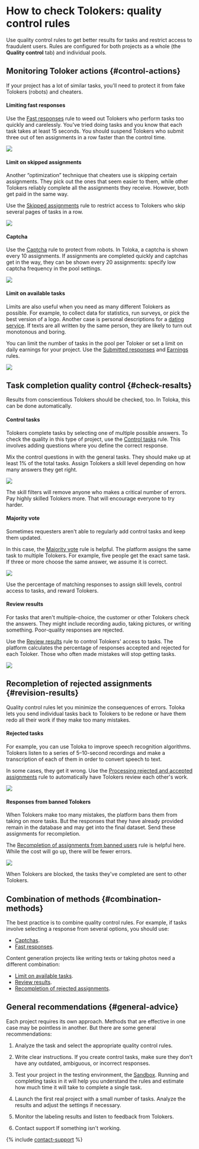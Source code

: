 # How to check Tolokers: quality control rules

Use quality control rules to get better results for tasks and restrict access to fraudulent users. Rules are configured for both projects as a whole (the **Quality control** tab) and individual pools.

## Monitoring Toloker actions {#control-actions}

If your project has a lot of similar tasks, you'll need to protect it from fake Tolokers (robots) and cheaters.

#### Limiting fast responses

Use the [Fast responses](quick-answers.md) rule to weed out Tolokers who perform tasks too quickly and carelessly. You've tried doing tasks and you know that each task takes at least 15 seconds. You should suspend Tolokers who submit three out of ten assignments in a row faster than the control time.

![](../_images/cp-quick_answers.png)

#### Limit on skipped assignments

Another “optimization” technique that cheaters use is skipping certain assignments. They pick out the ones that seem easier to them, while other Tolokers reliably complete all the assignments they receive. However, both get paid in the same way.

Use the [Skipped assignments](skipped-assignments.md) rule to restrict access to Tolokers who skip several pages of tasks in a row.

![](../_images/cp-skipped_assignments.png)

#### Captcha

Use the [Captcha](captcha.md) rule to protect from robots. In Toloka, a captcha is shown every 10 assignments. If assignments are completed quickly and captchas get in the way, they can be shown every 20 assignments: specify low captcha frequency in the pool settings.

![](../_images/cp-captcha.png)

#### Limit on available tasks

Limits are also useful when you need as many different Tolokers as possible. For example, to collect data for statistics, run surveys, or pick the best version of a logo. Another case is personal descriptions for a [dating service](https://rb.ru/opinion/chat-bot-dataset/). If texts are all written by the same person, they are likely to turn out monotonous and boring.

You can limit the number of tasks in the pool per Toloker or set a limit on daily earnings for your project. Use the [Submitted responses](submitted-answers.md) and [Earnings](income.md) rules.

![](../_images/cp-submitted_answers.png)

## Task completion quality control {#check-resalts}

Results from conscientious Tolokers should be checked, too. In Toloka, this can be done automatically.

#### Control tasks

Tolokers complete tasks by selecting one of multiple possible answers. To check the quality in this type of project, use the [Control tasks](goldenset.md) rule. This involves adding questions where you define the correct response.

Mix the control questions in with the general tasks. They should make up at least 1% of the total tasks. Assign Tolokers a skill level depending on how many answers they get right.

![](../_images/cp-goldenset.png)

The skill filters will remove anyone who makes a critical number of errors. Pay highly skilled Tolokers more. That will encourage everyone to try harder.

#### Majority vote

Sometimes requesters aren't able to regularly add control tasks and keep them updated.

In this case, the [Majority vote](mvote.md) rule is helpful. The platform assigns the same task to multiple Tolokers. For example, five people get the exact same task. If three or more choose the same answer, we assume it is correct.

![](../_images/cp-mvote.png)

Use the percentage of matching responses to assign skill levels, control access to tasks, and reward Tolokers.

#### Review results

For tasks that aren't multiple-choice, the customer or other Tolokers check the answers. They might include recording audio, taking pictures, or writing something. Poor-quality responses are rejected.

Use the [Review results](reviewing-assignments.md) rule to control Tolokers' access to tasks. The platform calculates the percentage of responses accepted and rejected for each Toloker. Those who often made mistakes will stop getting tasks.

![](../_images/cp-reviewing_assignments.png)

## Recompletion of rejected assignments {#revision-results}

Quality control rules let you minimize the consequences of errors. Toloka lets you send individual tasks back to Tolokers to be redone or have them redo all their work if they make too many mistakes.

#### Rejected tasks

For example, you can use Toloka to improve speech recognition algorithms. Tolokers listen to a series of 5–10-second recordings and make a transcription of each of them in order to convert speech to text.

In some cases, they get it wrong. Use the [Processing rejected and accepted assignments](reassessment-after-accepting.md) rule to automatically have Tolokers review each other's work.

![](../_images/cp-reassessment_after_accepting.png)

#### Responses from banned Tolokers

When Tolokers make too many mistakes, the platform bans them from taking on more tasks. But the responses that they have already provided remain in the database and may get into the final dataset. Send these assignments for recompletion.

The [Recompletion of assignments from banned users](restore-task-overlap.md) rule is helpful here. While the cost will go up, there will be fewer errors.

![](../_images/cp-restore_task_overlap.png)

When Tolokers are blocked, the tasks they've completed are sent to other Tolokers.

## Combination of methods {#combination-methods}

The best practice is to combine quality control rules. For example, if tasks involve selecting a response from several options, you should use:

- [Captchas](captcha.md).
- [Fast responses](quick-answers.md).

Content generation projects like writing texts or taking photos need a different combination:

- [Limit on available tasks](#limit-task).
- [Review results](reviewing-assignments.md).
- [Recompletion of rejected assignments](#revision-results).

## General recommendations {#general-advice}

Each project requires its own approach. Methods that are effective in one case may be pointless in another. But there are some general recommendations:

1. Analyze the task and select the appropriate quality control rules.

1. Write clear instructions. If you create control tasks, make sure they don't have any outdated, ambiguous, or incorrect responses.

1. Test your project in the testing environment, the [Sandbox](sandbox.md). Running and completing tasks in it will help you understand the rules and estimate how much time it will take to complete a single task.

1. Launch the first real project with a small number of tasks. Analyze the results and adjust the settings if necessary.

1. Monitor the labeling results and listen to feedback from Tolokers.

1. Contact support If something isn't working.

{% include [contact-support](../_includes/contact-support-help.md) %}